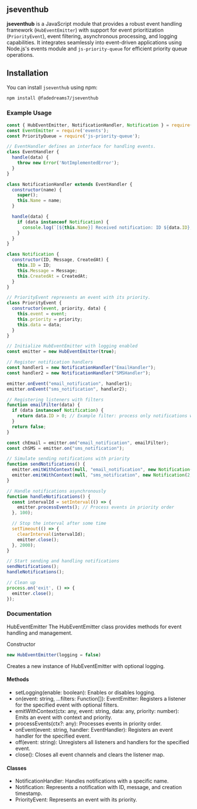 
## jseventhub

**jseventhub** is a JavaScript module that provides a robust event handling framework (`HubEventEmitter`) with support for event prioritization (`PriorityEvent`), event filtering, asynchronous processing, and logging capabilities. It integrates seamlessly into event-driven applications using Node.js's events module and `js-priority-queue` for efficient priority queue operations.

## Installation

You can install `jseventhub` using npm:

```bash
npm install @fadedreams7/jseventhub
```

### Example Usage
```JavaScript
const { HubEventEmitter, NotificationHandler, Notification } = require('@fadedreams7/jseventhub');
const EventEmitter = require('events');
const PriorityQueue = require('js-priority-queue');

// EventHandler defines an interface for handling events.
class EventHandler {
  handle(data) {
    throw new Error('NotImplementedError');
  }
}

class NotificationHandler extends EventHandler {
  constructor(name) {
    super();
    this.Name = name;
  }

  handle(data) {
    if (data instanceof Notification) {
      console.log(`[${this.Name}] Received notification: ID ${data.ID}, Message: ${data.Message}`);
    }
  }
}

class Notification {
  constructor(ID, Message, CreatedAt) {
    this.ID = ID;
    this.Message = Message;
    this.CreatedAt = CreatedAt;
  }
}

// PriorityEvent represents an event with its priority.
class PriorityEvent {
  constructor(event, priority, data) {
    this.event = event;
    this.priority = priority;
    this.data = data;
  }
}

// Initialize HubEventEmitter with logging enabled
const emitter = new HubEventEmitter(true);

// Register notification handlers
const handler1 = new NotificationHandler("EmailHandler");
const handler2 = new NotificationHandler("SMSHandler");

emitter.onEvent("email_notification", handler1);
emitter.onEvent("sms_notification", handler2);

// Registering listeners with filters
function emailFilter(data) {
  if (data instanceof Notification) {
    return data.ID > 0; // Example filter: process only notifications with ID > 0
  }
  return false;
}

const chEmail = emitter.on("email_notification", emailFilter);
const chSMS = emitter.on("sms_notification");

// Simulate sending notifications with priority
function sendNotifications() {
  emitter.emitWithContext(null, "email_notification", new Notification(1, "New email received", Date.now()), 2); // Higher priority
  emitter.emitWithContext(null, "sms_notification", new Notification(2, "You have a new SMS", Date.now()), 1); // Lower priority
}

// Handle notifications asynchronously
function handleNotifications() {
  const intervalId = setInterval(() => {
    emitter.processEvents(); // Process events in priority order
  }, 100);

  // Stop the interval after some time
  setTimeout(() => {
    clearInterval(intervalId);
    emitter.close();
  }, 2000);
}

// Start sending and handling notifications
sendNotifications();
handleNotifications();

// Clean up
process.on('exit', () => {
  emitter.close();
});
```

### Documentation
HubEventEmitter
The HubEventEmitter class provides methods for event handling and management.

Constructor
```javascript
new HubEventEmitter(logging = false)
```
Creates a new instance of HubEventEmitter with optional logging.

#### Methods
- setLogging(enable: boolean): Enables or disables logging.
- on(event: string, ...filters: Function[]): EventEmitter: Registers a listener for the specified event with optional filters.
- emitWithContext(ctx: any, event: string, data: any, priority: number): Emits an event with context and priority.
- processEvents(ctx?: any): Processes events in priority order.
- onEvent(event: string, handler: EventHandler): Registers an event handler for the specified event.
- off(event: string): Unregisters all listeners and handlers for the specified event.
- close(): Closes all event channels and clears the listener map.

#### Classes
- NotificationHandler: Handles notifications with a specific name.
- Notification: Represents a notification with ID, message, and creation timestamp.
- PriorityEvent: Represents an event with its priority.
